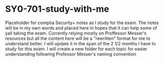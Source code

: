 # SY0-701-study-with-me
Placeholder for comptia Security+ notes as I study for the exam. The notes will be in my own words and placed here in hopes that it can help some of yall taking the exam. 
Currently relying mostly  on Proffessor Messer's resources but all the content here will be a "rewritten" format for me to understand better. I will update it in the span of the 2 1/2 months I have to study for this exam.
I will create a new folder for each topic for easier understanding following Professor Messer's naming convention
